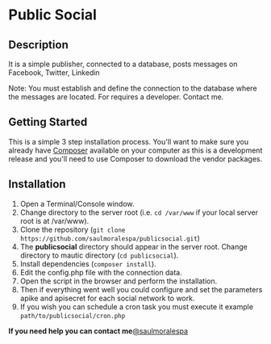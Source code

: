 Public Social
===========
## Description
It is a simple publisher, connected to a database, posts messages on Facebook, Twitter, Linkedin

Note: You must establish and define the connection to the database where the messages are located. For requires a developer. Contact me.

## Getting Started
This is a simple 3 step installation process. You'll want to make sure you already have [Composer](http://getcomposer.org) available on your computer as this is a development release and you'll need to use Composer to download the vendor packages.

## Installation
1. Open a Terminal/Console window.
2. Change directory to the server root (i.e. `cd /var/www` if your local server root is at /var/www).
3. Clone the repository (`git clone https://github.com/saulmoralespa/publicsocial.git`)
4. The **publicsocial** directory should appear in the server root. Change directory to mautic directory (`cd publicsocial`).
5. Install dependencies (`composer install`).
6. Edit the config.php file with the connection data.
7. Open the script in the browser and perform the installation.
8. Then if everything went well you could configure and set the parameters apike and apisecret for each social network to work.
9. If you wish you can schedule a cron task you must execute it example `path/to/publicsocial/cron.php`


**If you need help you can contact me**<a href="https://saulmoralespa.com">@saulmoralespa</a>